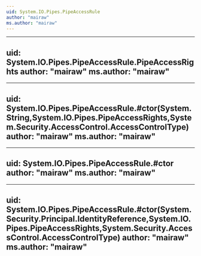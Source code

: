 ```yaml
---
uid: System.IO.Pipes.PipeAccessRule
author: "mairaw"
ms.author: "mairaw"
---
```


---
uid: System.IO.Pipes.PipeAccessRule.PipeAccessRights
author: "mairaw"
ms.author: "mairaw"
---

---
uid: System.IO.Pipes.PipeAccessRule.#ctor(System.String,System.IO.Pipes.PipeAccessRights,System.Security.AccessControl.AccessControlType)
author: "mairaw"
ms.author: "mairaw"
---

---
uid: System.IO.Pipes.PipeAccessRule.#ctor
author: "mairaw"
ms.author: "mairaw"
---

---
uid: System.IO.Pipes.PipeAccessRule.#ctor(System.Security.Principal.IdentityReference,System.IO.Pipes.PipeAccessRights,System.Security.AccessControl.AccessControlType)
author: "mairaw"
ms.author: "mairaw"
---
